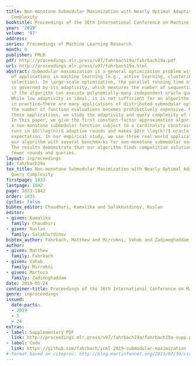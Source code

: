 ```yaml
---
title: Non-monotone Submodular Maximization with Nearly Optimal Adaptivity and Query
  Complexity
booktitle: Proceedings of the 36th International Conference on Machine Learning
year: '2019'
volume: '97'
address: 
series: Proceedings of Machine Learning Research
month: 0
publisher: PMLR
pdf: http://proceedings.mlr.press/v97/fahrbach19a/fahrbach19a.pdf
url: http://proceedings.mlr.press/v97/fahrbach19a.html
abstract: Submodular maximization is a general optimization problem with a wide range
  of applications in machine learning (e.g., active learning, clustering, and feature
  selection). In large-scale optimization, the parallel running time of an algorithm
  is governed by its adaptivity, which measures the number of sequential rounds needed
  if the algorithm can execute polynomially-many independent oracle queries in parallel.
  While low adaptivity is ideal, it is not sufficient for an algorithm to be efficient
  in practice—there are many applications of distributed submodular optimization where
  the number of function evaluations becomes prohibitively expensive. Motivated by
  these applications, we study the adaptivity and query complexity of submodular maximization.
  In this paper, we give the first constant-factor approximation algorithm for maximizing
  a non-monotone submodular function subject to a cardinality constraint $k$ that
  runs in $O(\log(n))$ adaptive rounds and makes $O(n \log(k))$ oracle queries in
  expectation. In our empirical study, we use three real-world applications to compare
  our algorithm with several benchmarks for non-monotone submodular maximization.
  The results demonstrate that our algorithm finds competitive solutions using significantly
  fewer rounds and queries.
layout: inproceedings
id: fahrbach19a
tex_title: Non-monotone Submodular Maximization with Nearly Optimal Adaptivity and
  Query Complexity
firstpage: 1833
lastpage: 1842
page: 1833-1842
order: 1833
cycles: false
bibtex_editor: Chaudhuri, Kamalika and Salakhutdinov, Ruslan
editor:
- given: Kamalika
  family: Chaudhuri
- given: Ruslan
  family: Salakhutdinov
bibtex_author: Fahrbach, Matthew and Mirrokni, Vahab and Zadimoghaddam, Morteza
author:
- given: Matthew
  family: Fahrbach
- given: Vahab
  family: Mirrokni
- given: Morteza
  family: Zadimoghaddam
date: 2019-05-24
container-title: Proceedings of the 36th International Conference on Machine Learning
genre: inproceedings
issued:
  date-parts:
  - 2019
  - 5
  - 24
extras:
- label: Supplementary PDF
  link: http://proceedings.mlr.press/v97/fahrbach19a/fahrbach19a-supp.pdf
- label: Code
  link: https://github.com/fahrbach/icml-2019-submodular-maximization
# Format based on citeproc: http://blog.martinfenner.org/2013/07/30/citeproc-yaml-for-bibliographies/
---
```

